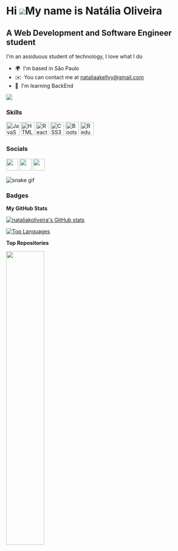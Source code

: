 Hi ![](https://user-images.githubusercontent.com/18350557/176309783-0785949b-9127-417c-8b55-ab5a4333674e.gif)My name is Natália Oliveira
========================================================================================================================================

A Web Development and Software Engineer student
-----------------------------------------------

I'm an assiduous student of technology, I love what I do

* 🌍  I'm based in São Paulo
* ✉️  You can contact me at [nataliaakellyy@gmail.com](mailto:nataliaakellyy@gmail.com)
* 🧠  I'm learning BackEnd

<a href="https://www.github.com/nataliakoliveira" target="_blank" rel="noreferrer"><img
src="https://img.shields.io/github/followers/nataliakoliveira?logo=github&style=for-the-badge&color=ec4899&labelColor=27272a" /></a>

### Skills


<p align="left">
<a href="https://developer.mozilla.org/en-US/docs/Web/JavaScript" target="_blank" rel="noreferrer"><img src="https://raw.githubusercontent.com/danielcranney/readme-generator/main/public/icons/skills/javascript-colored.svg" width="36" height="36" alt="JavaScript" /></a>
<a href="https://developer.mozilla.org/en-US/docs/Glossary/HTML5" target="_blank" rel="noreferrer"><img src="https://raw.githubusercontent.com/danielcranney/readme-generator/main/public/icons/skills/html5-colored.svg" width="36" height="36" alt="HTML5" /></a>
<a href="https://reactjs.org/" target="_blank" rel="noreferrer"><img src="https://raw.githubusercontent.com/danielcranney/readme-generator/main/public/icons/skills/react-colored.svg" width="36" height="36" alt="React" /></a>
<a href="https://www.w3.org/TR/CSS/#css" target="_blank" rel="noreferrer"><img src="https://raw.githubusercontent.com/danielcranney/readme-generator/main/public/icons/skills/css3-colored.svg" width="36" height="36" alt="CSS3" /></a>
<a href="https://getbootstrap.com/" target="_blank" rel="noreferrer"><img src="https://raw.githubusercontent.com/danielcranney/readme-generator/main/public/icons/skills/bootstrap-colored.svg" width="36" height="36" alt="Bootstrap" /></a>
<a href="https://redux.js.org/" target="_blank" rel="noreferrer"><img src="https://raw.githubusercontent.com/danielcranney/readme-generator/main/public/icons/skills/redux-colored.svg" width="36" height="36" alt="Redux" /></a>
</p>


### Socials

<p align="left"> <a href="https://discord.com/users/Natália Oliveira#6064" target="_blank" rel="noreferrer"><img src="https://raw.githubusercontent.com/danielcranney/readme-generator/main/public/icons/socials/discord.svg" width="32" height="32" /></a> <a href="https://www.github.com/nataliakoliveira" target="_blank" rel="noreferrer"><img src="https://raw.githubusercontent.com/danielcranney/readme-generator/main/public/icons/socials/github.svg" width="32" height="32" /></a> <a href="https://www.linkedin.com/in/nataliaoliveira--/" target="_blank" rel="noreferrer"><img src="https://raw.githubusercontent.com/danielcranney/readme-generator/main/public/icons/socials/linkedin.svg" width="32" height="32" /></a></p>

![snake gif](https://github.com/nataliakoliveira/nataliakoliveira/blob/output/github-contribution-grid-snake.svg)

### Badges

<b>My GitHub Stats</b>

<a href="http://www.github.com/nataliakoliveira"><img src="https://github-readme-stats.vercel.app/api?username=nataliakoliveira&show_icons=true&hide=&count_private=true&title_color=ec4899&text_color=10b981&icon_color=ec4899&bg_color=27272a&hide_border=true&show_icons=true" alt="nataliakoliveira's GitHub stats" /></a>

<a href="https://github.com/nataliakoliveira" align="left"><img src="https://github-readme-stats.vercel.app/api/top-langs/?username=nataliakoliveira&langs_count=10&title_color=ec4899&text_color=10b981&icon_color=ec4899&bg_color=27272a&hide_border=true&locale=en&custom_title=Top%20%Languages" alt="Top Languages" /></a>

<b>Top Repositories</b>

<div width="100%" align="center"><a href="https://github.com/nataliakoliveira/trybe-exercicios" align="left"><img align="left" width="45%" src="https://github-readme-stats.vercel.app/api/pin/?username=nataliakoliveira&repo=trybe-exercicios&title_color=ec4899&text_color=10b981&icon_color=ec4899&bg_color=27272a&hide_border=true&locale=en" /></a></div><br /><br /><br /><br /><br /><br /><br />
